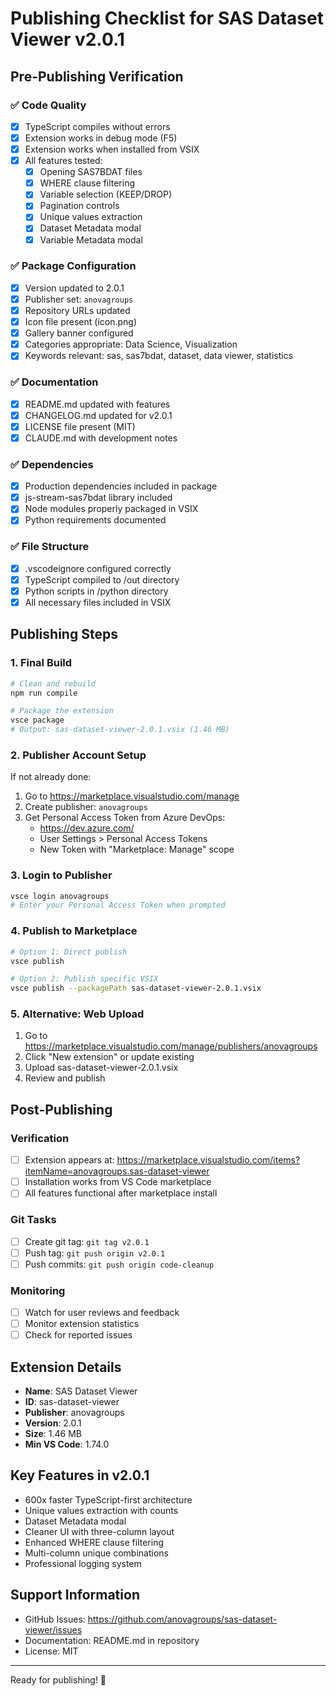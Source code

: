 # Publishing Checklist for SAS Dataset Viewer v2.0.1

## Pre-Publishing Verification

### ✅ Code Quality
- [x] TypeScript compiles without errors
- [x] Extension works in debug mode (F5)
- [x] Extension works when installed from VSIX
- [x] All features tested:
  - [x] Opening SAS7BDAT files
  - [x] WHERE clause filtering
  - [x] Variable selection (KEEP/DROP)
  - [x] Pagination controls
  - [x] Unique values extraction
  - [x] Dataset Metadata modal
  - [x] Variable Metadata modal

### ✅ Package Configuration
- [x] Version updated to 2.0.1
- [x] Publisher set: `anovagroups`
- [x] Repository URLs updated
- [x] Icon file present (icon.png)
- [x] Gallery banner configured
- [x] Categories appropriate: Data Science, Visualization
- [x] Keywords relevant: sas, sas7bdat, dataset, data viewer, statistics

### ✅ Documentation
- [x] README.md updated with features
- [x] CHANGELOG.md updated for v2.0.1
- [x] LICENSE file present (MIT)
- [x] CLAUDE.md with development notes

### ✅ Dependencies
- [x] Production dependencies included in package
- [x] js-stream-sas7bdat library included
- [x] Node modules properly packaged in VSIX
- [x] Python requirements documented

### ✅ File Structure
- [x] .vscodeignore configured correctly
- [x] TypeScript compiled to /out directory
- [x] Python scripts in /python directory
- [x] All necessary files included in VSIX

## Publishing Steps

### 1. Final Build
```bash
# Clean and rebuild
npm run compile

# Package the extension
vsce package
# Output: sas-dataset-viewer-2.0.1.vsix (1.46 MB)
```

### 2. Publisher Account Setup
If not already done:
1. Go to https://marketplace.visualstudio.com/manage
2. Create publisher: `anovagroups`
3. Get Personal Access Token from Azure DevOps:
   - https://dev.azure.com/
   - User Settings > Personal Access Tokens
   - New Token with "Marketplace: Manage" scope

### 3. Login to Publisher
```bash
vsce login anovagroups
# Enter your Personal Access Token when prompted
```

### 4. Publish to Marketplace
```bash
# Option 1: Direct publish
vsce publish

# Option 2: Publish specific VSIX
vsce publish --packagePath sas-dataset-viewer-2.0.1.vsix
```

### 5. Alternative: Web Upload
1. Go to https://marketplace.visualstudio.com/manage/publishers/anovagroups
2. Click "New extension" or update existing
3. Upload sas-dataset-viewer-2.0.1.vsix
4. Review and publish

## Post-Publishing

### Verification
- [ ] Extension appears at: https://marketplace.visualstudio.com/items?itemName=anovagroups.sas-dataset-viewer
- [ ] Installation works from VS Code marketplace
- [ ] All features functional after marketplace install

### Git Tasks
- [ ] Create git tag: `git tag v2.0.1`
- [ ] Push tag: `git push origin v2.0.1`
- [ ] Push commits: `git push origin code-cleanup`

### Monitoring
- [ ] Watch for user reviews and feedback
- [ ] Monitor extension statistics
- [ ] Check for reported issues

## Extension Details

- **Name**: SAS Dataset Viewer
- **ID**: sas-dataset-viewer
- **Publisher**: anovagroups
- **Version**: 2.0.1
- **Size**: 1.46 MB
- **Min VS Code**: 1.74.0

## Key Features in v2.0.1
- 600x faster TypeScript-first architecture
- Unique values extraction with counts
- Dataset Metadata modal
- Cleaner UI with three-column layout
- Enhanced WHERE clause filtering
- Multi-column unique combinations
- Professional logging system

## Support Information
- GitHub Issues: https://github.com/anovagroups/sas-dataset-viewer/issues
- Documentation: README.md in repository
- License: MIT

---

Ready for publishing! 🚀